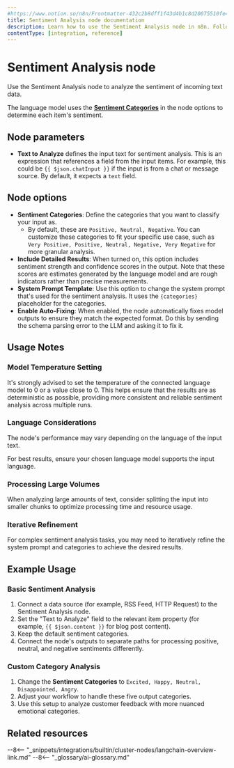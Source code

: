 ```yaml
---
#https://www.notion.so/n8n/Frontmatter-432c2b8dff1f43d4b1c8d20075510fe4
title: Sentiment Analysis node documentation
description: Learn how to use the Sentiment Analysis node in n8n. Follow technical documentation to integrate Sentiment Analysis node into your workflows.
contentType: [integration, reference]
---
```


# Sentiment Analysis node

Use the Sentiment Analysis node to analyze the sentiment of incoming text data.

The language model uses the [**Sentiment Categories**](#node-options) in the node options to determine each item's sentiment.

## Node parameters

* **Text to Analyze** defines the input text for sentiment analysis. This is an expression that references a field from the input items. For example, this could be 
`{{ $json.chatInput }}` if the input is from a chat or message source. By default, it expects a `text` field.

## Node options

* **Sentiment Categories**: Define the categories that you want to classify your input as.
    * By default, these are `Positive, Neutral, Negative`. You can customize these categories to fit your specific use case, such as `Very Positive, Positive, Neutral, Negative, Very Negative` for more granular analysis.
* **Include Detailed Results**: When turned on, this option includes sentiment strength and confidence scores in the output. Note that these scores are estimates generated by the language model and are rough indicators rather than precise measurements.
* **System Prompt Template**: Use this option to change the system prompt that's used for the sentiment analysis. It uses the `{categories}` placeholder for the categories.
* **Enable Auto-Fixing**: When enabled, the node automatically fixes model outputs to ensure they match the expected format. Do this by sending the schema parsing error to the LLM and asking it to fix it.

## Usage Notes

### Model Temperature Setting

It's strongly advised to set the temperature of the connected language model to 0 or a value close to 0. This helps ensure that the results are as deterministic as possible, providing more consistent and reliable sentiment analysis across multiple runs.

### Language Considerations

The node's performance may vary depending on the language of the input text.

For best results, ensure your chosen language model supports the input language.

### Processing Large Volumes

When analyzing large amounts of text, consider splitting the input into smaller chunks to optimize processing time and resource usage.

### Iterative Refinement

For complex sentiment analysis tasks, you may need to iteratively refine the system prompt and categories to achieve the desired results.

## Example Usage

### Basic Sentiment Analysis

1. Connect a data source (for example, RSS Feed, HTTP Request) to the Sentiment Analysis node.
2. Set the "Text to Analyze" field to the relevant item property (for example, `{{ $json.content }}` for blog post content).
3. Keep the default sentiment categories.
4. Connect the node's outputs to separate paths for processing positive, neutral, and negative sentiments differently.

### Custom Category Analysis

1. Change the **Sentiment Categories** to `Excited, Happy, Neutral, Disappointed, Angry`.
2. Adjust your workflow to handle these five output categories.
3. Use this setup to analyze customer feedback with more nuanced emotional categories.

## Related resources

--8<-- "_snippets/integrations/builtin/cluster-nodes/langchain-overview-link.md"
--8<-- "_glossary/ai-glossary.md"
